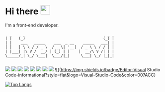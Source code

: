 # Hi there <img src="https://raw.githubusercontent.com/MartinHeinz/MartinHeinz/master/wave.gif" width="30px">

I'm a front-end developer.

<!--
**GrayFrost/GrayFrost** is a ✨ _special_ ✨ repository because its `README.md` (this file) appears on your GitHub profile.

Here are some ideas to get you started:

- 🔭 I’m currently working on ...
- 🌱 I’m currently learning ...
- 👯 I’m looking to collaborate on ...
- 🤔 I’m looking for help with ...
- 💬 Ask me about ...
- 📫 How to reach me: ...
- 😄 Pronouns: ...
- ⚡ Fun fact: ...
-->

```
  _     _                                     _ _ 
| |   (_)                                   (_) |
| |    ___   _____    ___  _ __    _____   ___| |
| |   | \ \ / / _ \  / _ \| '__|  / _ \ \ / / | |
| |___| |\ V /  __/ | (_) | |    |  __/\ V /| | |
\_____/_| \_/ \___|  \___/|_|     \___| \_/ |_|_|
                                                 
``` 

![](https://img.shields.io/badge/CODE-HTML5-informational?style=flat&logo=HTML5&color=E34F26)
![](https://img.shields.io/badge/CODE-Javascript-informational?style=flat&logo=Javascript&color=F7DF1E)
![](https://img.shields.io/badge/CODE-CSS3-informational?style=flat&logo=CSS3&color=1572B6)
![](https://img.shields.io/badge/CODE-React-informational?style=flat&logo=React&color=61DAFB)
![](https://img.shields.io/badge/CODE-Vue.js-informational?style=flat&logo=Vue.js&color=4FC08D)
![](https://img.shields.io/badge/CODE-Webpack-informational?style=flat&logo=Webpack&color=8DD6F9)
![](https://img.shields.io/badge/CODE-Typescript-informational?style=flat&logo=Typescript&color=007ACC)
![](https://img.shields.io/badge/CODE-Sass-informational?style=flat&logo=Sass&color=CC6699)
![](https://img.shields.io/badge/Editor-Visual Studio Code-informational?style=flat&logo=Visual-Studio-Code&color=007ACC)

<!--
![GrayFrost's github stats](https://github-readme-stats.vercel.app/api?username=GrayFrost&show_icons=true&theme=radical)
-->
[![Top Langs](https://github-readme-stats.vercel.app/api/top-langs/?username=GrayFrost&layout=compact)](https://github.com/anuraghazra/github-readme-stats)
